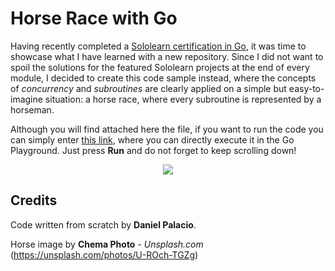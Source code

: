 # Horse Race with Go

Having recently completed a [Sololearn certification in Go](https://www.sololearn.com/profile/13506786), it was time to showcase what I have learned with a new repository. Since I did not want to spoil the solutions for the featured Sololearn projects at the end of every module, I decided to create this code sample instead, where the concepts of *concurrency* and *subroutines* are clearly applied on a simple but easy-to-imagine situation: a horse race, where every subroutine is represented by a horseman.

Although you will find attached here the file, if you want to run the code you can simply enter [this link](https://play.golang.org/p/OIQCnBzJhgd), where you can directly execute it in the Go Playground. Just press **Run** and do not forget to keep scrolling down!

<p align="center"> 
<img src="https://images.unsplash.com/photo-1549737524-aef1a1f12ccd?ixid=MnwxMjA3fDB8MHxwaG90by1wYWdlfHx8fGVufDB8fHx8&ixlib=rb-1.2.1&auto=format&fit=crop&w=750&q=80">
</p>

## Credits

Code written from scratch by **Daniel Palacio**.

Horse image by **Chema Photo** - *Unsplash.com* (https://unsplash.com/photos/U-ROch-TGZg)
